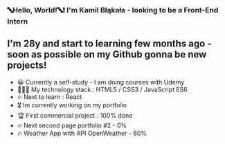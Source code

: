 ### 🔤Hello, World!🔤❗️ I'm Kamil Błąkała - looking to be a Front-End Intern

## I'm 28y and start to learning few months ago - soon as possible on my Github gonna be new projects!

- 😀 Currently a self-study - I am doing courses with Udemy
- 👨🏽‍💻 My technology stack : HTML5 / CSS3 / JavaScript ES6
- 🔥 Next to learn : React
- 🎖️ Im currently working on my portfolio 
- 🏆 First commercial project : 100% done
- 🔥 Next second page portfolio #2 - 0% 
- 🔥 Weather App with API OpenWeather - 80%
